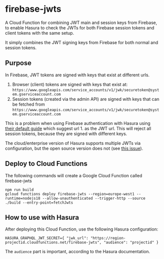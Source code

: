 # firebase-jwts

A Cloud Function for combining JWT main and session keys from Firebase, to enable Hasura to check the JWTs for both Firebase session tokens and client tokens with the same setup.

It simply combines the JWT signing keys from Firebase for both normal and session tokens.

## Purpose

In Firebase, JWT tokens are signed with keys that exist at different urls.
1. Browser (client) tokens are signed with keys that exist at: `https://www.googleapis.com/service_accounts/v1/jwk/securetoken@system.gserviceaccount.com`
2. Session tokens (created via the admin API) are signed with keys that can be fetched from `https://www.googleapis.com/service_accounts/v1/jwk/securetoken@system.gserviceaccount.com`

This is a problem when using Firebase authentication with Hasura using [their default guide](https://hasura.io/docs/latest/auth/authentication/jwt/) which suggest url 1. as the JWT url. This will reject all session tokens, because they are signed with different keys.

The cloud/enterprise version of Hasura supports multiple JWTs via configuration, but the open source version does not (see [this issue](https://github.com/hasura/graphql-engine/issues/2208#issuecomment-1110654330)).

## Deploy to Cloud Functions

The following commands will create a Google Cloud Function called firebase-jwts

```shell
npm run build
gcloud functions deploy firebase-jwts --region=europe-west1 --runtime=nodejs18 --allow-unauthenticated --trigger-http --source ./build --entry-point=fetchJwts
```

## How to use with Hasura

After deploying this Cloud Function, use the following Hasura configuration:

```
HASURA_GRAPHQL_JWT_SECRET={ "jwk_url": "https://region-projectid.cloudfunctions.net/firebase-jwts", "audience": "projectid" }
```

The `audience` part is important, according to the Hasura documentation.
